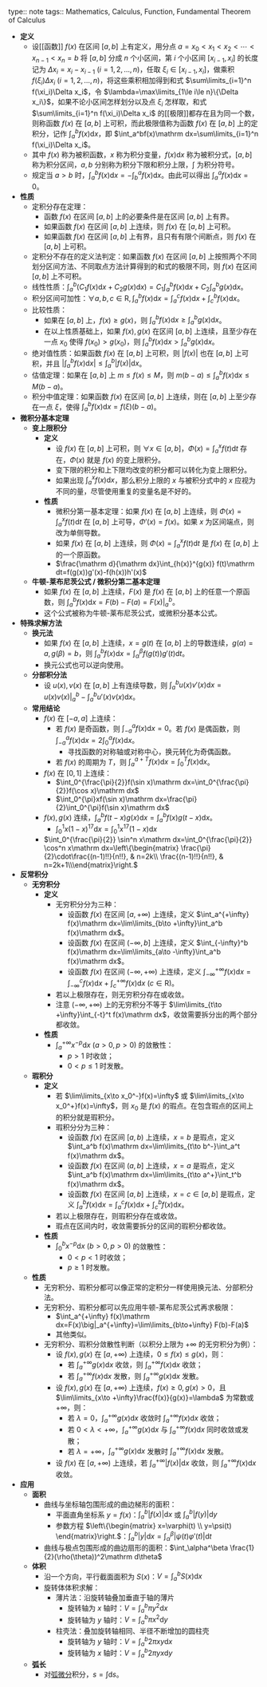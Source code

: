 type:: note
tags:: Mathematics, Calculus, Function, Fundamental Theorem of Calculus

- **定义**
	- 设[[函数]] $f(x)$ 在区间 $[a,b]$ 上有定义，用分点 $a=x_0<x_1<x_2<\cdots<x_{n-1}<x_n=b$ 将 $[a,b]$ 分成 $n$ 个小区间，第 $i$ 个小区间 $[x_{i-1},x_i]$ 的长度记为 $\Delta x_i=x_i-x_{i-1}\ (i=1,2,\dots,n)$，任取 $\xi_i\in[x_{i-1},x_i]$，做乘积 $f(\xi_i)\Delta x_i\ (i=1,2,\dots,n)$，将这些乘积相加得到和式 $\sum\limits_{i=1}^n f(\xi_i)\Delta x_i$，令 $\lambda=\max\limits_{1\le i\le n}\{\Delta x_i\}$，如果不论小区间怎样划分以及点 $\xi_i$ 怎样取，和式 $\sum\limits_{i=1}^n f(\xi_i)\Delta x_i$ 的[[极限]]都存在且为同一个数，则称函数 $f(x)$ 在 $[a,b]$ 上可积，而此极限值称为函数 $f(x)$ 在 $[a,b]$ 上的定积分，记作 $\int_a^bf(x)\mathrm dx$，即 $\int_a^bf(x)\mathrm dx=\sum\limits_{i=1}^n f(\xi_i)\Delta x_i$。
	- 其中 $f(x)$ 称为被积函数，$x$ 称为积分变量，$f(x)\mathrm dx$ 称为被积分式，$[a,b]$ 称为积分区间，$a,b$ 分别称为积分下限和积分上限，$\int$ 为积分符号。
	- 规定当 $a>b$ 时，$\int_a^b f(x)\mathrm dx=-\int_b^a f(x)\mathrm dx$。由此可以得出 $\int_a^a f(x)\mathrm dx=0$。
- **性质**
	- 定积分存在定理：
		- 函数 $f(x)$ 在区间 $[a,b]$ 上的必要条件是在区间 $[a,b]$ 上有界。
		- 如果函数 $f(x)$ 在区间 $[a,b]$ 上连续，则 $f(x)$ 在 $[a,b]$ 上可积。
		- 如果函数 $f(x)$ 在区间 $[a,b]$ 上有界，且只有有限个间断点，则 $f(x)$ 在 $[a,b]$ 上可积。
	- 定积分不存在的定义法判定：如果函数 $f(x)$ 在区间 $[a,b]$ 上按照两个不同划分区间方法、不同取点方法计算得到的和式的极限不同，则 $f(x)$ 在区间 $[a,b]$ 上不可积。
	- 线性性质：$\int_a^b\left(C_1f(x)\mathrm dx+C_2g(x)\mathrm dx\right)=C_1\int_a^b f(x)\mathrm dx+C_2\int_a^b g(x)\mathrm dx$。
	- 积分区间可加性：$\forall a,b,c\in \mathrm R,\int_a^b f(x)\mathrm dx=\int_a^c f(x)\mathrm dx+\int_c^b f(x)\mathrm dx$。
	- 比较性质：
		- 如果在 $[a,b]$ 上，$f(x)\ge g(x)$，则 $\int_a^b f(x)\mathrm dx\ge\int_a^b g(x)\mathrm dx$。
		- 在以上性质基础上，如果 $f(x),g(x)$ 在区间 $[a,b]$ 上连续，且至少存在一点 $x_0$ 使得 $f(x_0)>g(x_0)$，则 $\int_a^b f(x)\mathrm dx>\int_a^b g(x)\mathrm dx$。
	- 绝对值性质：如果函数 $f(x)$ 在 $[a,b]$ 上可积，则 $|f(x)|$ 也在 $[a,b]$ 上可积，并且 $\left|\int_a^b f(x)\mathrm dx\right|\le\int_a^b |f(x)|\mathrm dx$。
	- 估值定理：如果在 $[a,b]$ 上 $m\le f(x)\le M$，则 $m(b-a)\le\int_a^b f(x)\mathrm dx\le M(b-a)$。
	- 积分中值定理：如果函数 $f(x)$ 在区间 $[a,b]$ 上连续，则在 $[a,b]$ 上至少存在一点 $\xi$，使得 $\int_a^b f(x)\mathrm dx=f(\xi)(b-a)$。
- **微积分基本定理**
	- **变上限积分**
		- **定义**
			- 设 $f(x)$ 在 $[a,b]$ 上可积，则 $\forall x\in [a,b]$，$\Phi(x)=\int_{a}^x f(t)\mathrm dt$ 存在，$\Phi(x)$ 就是 $f(x)$ 的变上限积分。
			- 变下限的积分和上下限均改变的积分都可以转化为变上限积分。
			- 如果出现 $\int_{a}^x f(x)\mathrm dx$，那么积分上限的 $x$ 与被积分式中的 $x$ 应视为不同的量，尽管使用重复的变量名是不好的。
		- **性质**
			- 微积分第一基本定理：如果 $f(x)$ 在 $[a,b]$ 上连续，则 $\Phi(x)=\int_a^x f(t)\mathrm dt$ 在 $[a,b]$ 上可导，$\Phi'(x)=f(x)$。如果 $x$ 为区间端点，则改为单侧导数。
			- 如果 $f(x)$ 在 $[a,b]$ 上连续，则 $\Phi(x)=\int_a^x f(t)\mathrm dt$ 是 $f(x)$ 在 $[a,b]$ 上的一个原函数。
			- $\frac{\mathrm d}{\mathrm dx}\int_{h(x)}^{g(x)} f(t)\mathrm dt=f(g(x))g'(x)-f(h(x))h'(x)$
	- **牛顿-莱布尼茨公式 / 微积分第二基本定理**
		- 如果 $f(x)$ 在 $[a,b]$ 上连续，$F(x)$ 是 $f(x)$ 在 $[a,b]$ 上的任意一个原函数，则 $\int_a^b f(x)\mathrm dx=F(b)-F(a)=F(x)\big|_a^b$。
		- 这个公式被称为牛顿-莱布尼茨公式，或微积分基本公式。
- **特殊求解方法**
	- **换元法**
		- 如果 $f(x)$ 在 $[a,b]$ 上连续，$x=g(t)$ 在 $[a,b]$ 上的导数连续，$g(\alpha)=a,g(\beta)=b$，则 $\int_a^b f(x)\mathrm dx=\int_\alpha^\beta f(g(t))g'(t)\mathrm dt$。
		- 换元公式也可以逆向使用。
	- **分部积分法**
		- 设 $u(x),v(x)$ 在 $[a,b]$ 上有连续导数，则 $\int_a^b u(x)v'(x)\mathrm dx=u(x)v(x)\big|_a^b-\int_a^b u'(x)v(x)\mathrm dx$。
	- **常用结论**
		- $f(x)$ 在 $[-a,a]$ 上连续：
			- 若 $f(x)$ 是奇函数，则 $\int_{-a}^a f(x)\mathrm dx=0$。若 $f(x)$ 是偶函数，则 $\int_{-a}^a f(x)\mathrm dx=2\int_0^a f(x)\mathrm dx$。
				- 寻找函数的对称轴或对称中心，换元转化为奇偶函数。
			- 若 $f(x)$ 的周期为 $T$，则 $\int_a^{a+T}f(x)\mathrm dx=\int_0^T f(x)\mathrm dx$。
		- $f(x)$ 在 $[0,1]$ 上连续：
			- $\int_0^{\frac{\pi}{2}}f(\sin x)\mathrm dx=\int_0^{\frac{\pi}{2}}f(\cos x)\mathrm dx$
			- $\int_0^{\pi}xf(\sin x)\mathrm dx=\frac{\pi}{2}\int_0^{\pi}f(\sin x)\mathrm dx$
		- $f(x),g(x)$ 连续，$\int_a^b f(t-x)g(x)\mathrm dx=\int_a^b f(x)g(t-x)\mathrm dx$。
			- $\int_0^1 x(1-x)^{17}\mathrm dx=\int_0^1 x^{17}(1-x)\mathrm dx$
		- $\int_0^{\frac{\pi}{2}} \sin^n x\mathrm dx=\int_0^{\frac{\pi}{2}} \cos^n x\mathrm dx=\left\{\begin{matrix} \frac{\pi}{2}\cdot\frac{(n-1)!!}{n!!}, & n=2k\\ \frac{(n-1)!!}{n!!}, & n=2k+1\\\end{matrix}\right.$
- **反常积分**
	- **无穷积分**
		- **定义**
			- 无穷积分分为三种：
				- 设函数 $f(x)$ 在区间 $[a,+\infty)$ 上连续，定义 $\int_a^{+\infty} f(x)\mathrm dx=\lim\limits_{b\to +\infty}\int_a^b f(x)\mathrm dx$。
				- 设函数 $f(x)$ 在区间 $(-\infty,b]$ 上连续，定义 $\int_{-\infty}^b f(x)\mathrm dx=\lim\limits_{a\to -\infty}\int_a^b f(x)\mathrm dx$。
				- 设函数 $f(x)$ 在区间 $(-\infty,+\infty)$ 上连续，定义 $\int_{-\infty}^{+\infty} f(x)\mathrm dx=\int_{-\infty}^c f(x)\mathrm dx+\int_c^{+\infty} f(x)\mathrm dx\ (c\in \mathrm R)$。
			- 若以上极限存在，则无穷积分存在或收敛。
			- 注意 $(-\infty,+\infty)$ 上的无穷积分不等于 $\lim\limits_{t\to +\infty}\int_{-t}^t f(x)\mathrm dx$，收敛需要拆分出的两个部分都收敛。
		- **性质**
			- $\int_a^{+\infty}x^{-p}\mathrm dx\ (a>0,p>0)$ 的敛散性：
				- $p>1$ 时收敛；
				- $0<p\le 1$ 时发散。
	- **瑕积分**
		- **定义**
			- 若 $\lim\limits_{x\to x_0^-}f(x)=\infty$ 或 $\lim\limits_{x\to x_0^+}f(x)=\infty$，则 $x_0$ 是 $f(x)$ 的瑕点。在包含瑕点的区间上的积分就是瑕积分。
			- 瑕积分分为三种：
				- 设函数 $f(x)$ 在区间 $[a,b)$ 上连续，$x=b$ 是瑕点，定义 $\int_a^b f(x)\mathrm dx=\lim\limits_{t\to b^-}\int_a^t f(x)\mathrm dx$。
				- 设函数 $f(x)$ 在区间 $(a,b]$ 上连续，$x=a$ 是瑕点，定义 $\int_a^b f(x)\mathrm dx=\lim\limits_{t\to a^+}\int_t^b f(x)\mathrm dx$。
				- 设函数 $f(x)$ 在区间 $[a,b]$ 上连续，$x=c\in[a,b]$ 是瑕点，定义 $\int_a^b f(x)\mathrm dx=\int_a^c f(x)\mathrm dx+\int_c^b f(x)\mathrm dx$。
			- 若以上极限存在，则瑕积分存在或收敛。
			- 瑕点在区间内时，收敛需要拆分的区间的瑕积分都收敛。
		- **性质**
			- $\int_0^b x^{-p}\mathrm dx\ (b>0,p>0)$ 的敛散性：
				- $0<p<1$ 时收敛；
				- $p\ge 1$ 时发散。
	- **性质**
		- 无穷积分、瑕积分都可以像正常的定积分一样使用换元法、分部积分法。
		- 无穷积分、瑕积分都可以先应用牛顿-莱布尼茨公式再求极限：
			- $\int_a^{+\infty} f(x)\mathrm dx=F(x)\big|_a^{+\infty}=\lim\limits_{b\to+\infty} F(b)-F(a)$
			- 其他类似。
		- 无穷积分、瑕积分敛散性判断（以积分上限为 $+\infty$ 的无穷积分为例）：
			- 设 $f(x),g(x)$ 在 $[a,+\infty)$ 上连续，$0\le f(x)\le g(x)$，则：
				- 若 $\int_a^{+\infty} g(x)\mathrm dx$ 收敛，则 $\int_a^{+\infty} f(x)\mathrm dx$ 收敛；
				- 若 $\int_a^{+\infty} f(x)\mathrm dx$ 发散，则 $\int_a^{+\infty} g(x)\mathrm dx$ 发散。
			- 设 $f(x),g(x)$ 在 $[a,+\infty)$ 上连续，$f(x)\ge 0,g(x)>0$，且 $\lim\limits_{x\to +\infty}\frac{f(x)}{g(x)}=\lambda$ 为常数或 $+\infty$，则：
				- 若 $\lambda=0$，$\int_a^{+\infty} g(x)\mathrm dx$ 收敛时 $\int_a^{+\infty} f(x)\mathrm dx$ 收敛；
				- 若 $0<\lambda<+\infty$，$\int_a^{+\infty} g(x)\mathrm dx$ 与 $\int_a^{+\infty} f(x)\mathrm dx$ 同时收敛或发散；
				- 若 $\lambda=+\infty$，$\int_a^{+\infty} g(x)\mathrm dx$ 发散时 $\int_a^{+\infty} f(x)\mathrm dx$ 发散。
			- 设 $f(x)$ 在 $[a,+\infty)$ 上连续，若 $\int_a^{+\infty} |f(x)|\mathrm dx$ 收敛，则 $\int_a^{+\infty} f(x)\mathrm dx$ 收敛。
- **应用**
	- **面积**
		- 曲线与坐标轴包围形成的曲边梯形的面积：
			- 平面直角坐标系 $y=f(x)$：$\int_a^b |f(x)|\mathrm dx$ 或 $\int_a^b |f(y)|\mathrm dy$
			- 参数方程 $\left\{\begin{matrix} x=\varphi(t) \\ y=\psi(t) \end{matrix}\right.$：$\int_a^b |y|\mathrm dx=\int_\alpha^\beta |\psi(t)\varphi'(t)|\mathrm dt$
		- 曲线与极点包围形成的曲边扇形的面积：$\int_\alpha^\beta \frac{1}{2}(\rho(\theta))^2\mathrm d\theta$
	- **体积**
		- 沿一个方向，平行截面面积为 $S(x)$：$V=\int_a^b S(x)\mathrm dx$
		- 旋转体体积求解：
			- 薄片法：沿旋转轴叠加垂直于轴的薄片
				- 旋转轴为 $x$ 轴时：$V=\int_a^b \pi y^2\mathrm dx$
				- 旋转轴为 $y$ 轴时：$V=\int_a^b \pi x^2\mathrm dy$
			- 柱壳法：叠加旋转轴相同、半径不断增加的圆柱壳
				- 旋转轴为 $y$ 轴时：$V=\int_a^b 2\pi xy\mathrm dx$
				- 旋转轴为 $x$ 轴时：$V=\int_a^b 2\pi yx\mathrm dy$
	- **弧长**
		- 对[弧微分](((65466686-0a82-4294-8268-eb77ec364337)))积分，$s=\int \mathrm ds$。